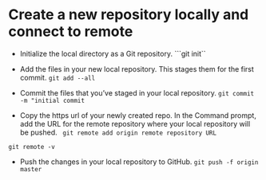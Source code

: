 # Create a new repository locally and connect to remote 

* Initialize the local directory as a Git repository.
```git init``

* Add the files in your new local repository. This stages them for the first commit.
```git add --all```

* Commit the files that you’ve staged in your local repository.
```git commit -m "initial commit```

* Copy the https url of your newly created repo. In the Command prompt, add the URL for the remote repository where your local repository will be pushed.
``` git remote add origin remote repository URL```

```git remote -v```

* Push the changes in your local repository to GitHub.
```git push -f origin master```
